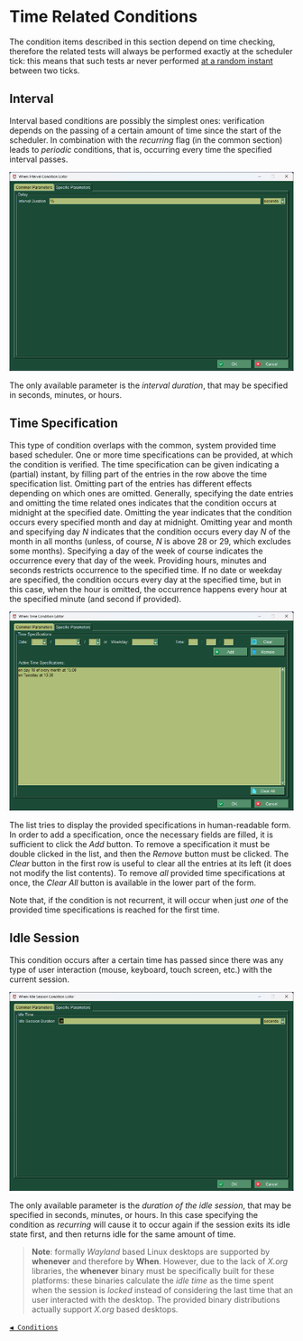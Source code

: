 # Time Related Conditions

The condition items described in this section depend on time checking, therefore the related tests will always be performed exactly at the scheduler tick: this means that such tests ar never performed [at a random instant](cfgform.md#scheduler-parameters) between two ticks.


## Interval

Interval based conditions are possibly the simplest ones: verification depends on the passing of a certain amount of time since the start of the scheduler. In combination with the _recurring_ flag (in the common section) leads to _periodic_ conditions, that is, occurring every time the specified interval passes.

![WhenCondInterval](graphics/when-cond-interval.png)

The only available parameter is the _interval duration_, that may be specified in seconds, minutes, or hours.


## Time Specification

This type of condition overlaps with the common, system provided time based scheduler. One or more time specifications can be provided, at which the condition is verified. The time specification can be given indicating a (partial) instant, by filling part of the entries in the row above the time specification list. Omitting part of the entries has different effects depending on which ones are omitted. Generally, specifying the date entries and omitting the time related ones indicates that the condition occurs at midnight at the specified date. Omitting the year indicates that the condition occurs every specified month and day at midnight. Omitting year and month and specifying day _N_ indicates that the condition occurs every day _N_ of the month in all months (unless, of course, _N_ is above 28 or 29, which excludes some months). Specifying a day of the week of course indicates the occurrence every that day of the week. Providing hours, minutes and seconds restricts occurrence to the specified time. If no date or weekday are specified, the condition occurs every day at the specified time, but in this case, when the hour is omitted, the occurrence happens every hour at the specified minute (and second if provided).

![WhenCondTime](graphics/when-cond-time.png)

The list tries to display the provided specifications in human-readable form. In order to add a specification, once the necessary fields are filled, it is sufficient to click the _Add_ button. To remove a specification it must be double clicked in the list, and then the _Remove_ button must be clicked. The _Clear_ button in the first row is useful to clear all the entries at its left (it does not modify the list contents). To remove _all_ provided time specifications at once, the _Clear All_ button is available in the lower part of the form.

Note that, if the condition is not recurrent, it will occur when just _one_ of the provided time specifications is reached for the first time.


## Idle Session

This condition occurs after a certain time has passed since there was any type of user interaction (mouse, keyboard, touch screen, etc.) with the current session.

![WhenCondIdle](graphics/when-cond-idle.png)

The only available parameter is the _duration of the idle session_, that may be specified in seconds, minutes, or hours. In this case specifying the condition as _recurring_ will cause it to occur again if the session exits its idle state first, and then returns idle for the same amount of time.

> **Note**: formally _Wayland_ based Linux desktops are supported by **whenever** and therefore by **When**. However, due to the lack of _X.org_ libraries, the **whenever** binary must be specifically built for these platforms: these binaries calculate the _idle time_ as the time spent when the session is _locked_ instead of considering the last time that an user interacted with the desktop. The provided binary distributions actually support _X.org_ based desktops.


[`◀ Conditions`](conditions.md)
